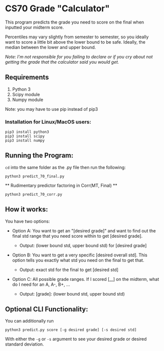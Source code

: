 # CS70 Grade "Calculator"
This program predicts the grade you need to score on the final when inputted your midterm score. 

Percentiles may vary slightly from semester to semester, so you ideally want to score a little bit above the lower bound to be safe. Ideally, the median between the lower and upper bound.

*Note: I'm not responsible for you failing to declare or if you cry about not getting the grade that the calculator said you would get.*

## Requirements
1. Python 3
2. Scipy module
3. Numpy module

Note: you may have to use pip instead of pip3

### Installation for Linux/MacOS users:
```
pip3 install python3
pip3 install scipy
pip3 install numpy
```

## Running the Program:

`cd` into the same folder as the .py file then run the following: 
```
python3 predict_70_final.py
```

** Rudimentary predictor factoring in Corr(MT, Final) **
```
python3 predict_70_corr.py
```

## How it works:
You have two options:
* Option A: You want to get an "[desired grade]" and want to find out the final std range that you need score within to get [desired grade].
    * Output: (lower bound std, upper bound std) for [desired grade]

* Option B: You want to get a very specific [desired overall std]. This option tells you exactly what std you need on the final to get that. 
    * Output: exact std for the final to get [desired std]

* Option C: All possible grade ranges. If I scored [__] on the midterm, what do I need for an A, A-, B+, ...
    * Output: [grade]: (lower bound std, upper bound std)

## Optional CLI Functionality:
You can additionally run
```
python3 predict.py score [-g desired grade] [-s desired std]
```

With either the `-g` or `-s` argument to see your desired grade or desired standard deviation.
